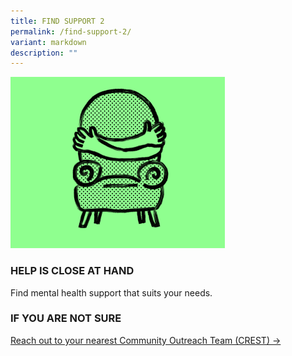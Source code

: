 ```yaml
---
title: FIND SUPPORT 2
permalink: /find-support-2/
variant: markdown
description: ""
---
```

![](/images/Webpage%20assets/find_support_hero.png)

### **HELP IS CLOSE AT HAND**
<p style="margin-top:0px;">Find mental health support that suits your needs.</p>

### **IF YOU ARE NOT SURE**
<p style="margin-top:0px;"><a href="https://mindline.sg/youth/mental-health-service-providers/search?type=enquiry-support">Reach out to your nearest Community Outreach Team (CREST) →</a></p>